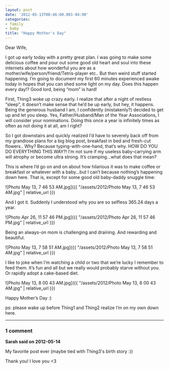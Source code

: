 ```yaml
---
layout: post
date: '2012-05-13T08:46:00.001-04:00'
categories:
- family
- baby
title: "Happy Mother's Day"
---
```


Dear Wife,

I got up early today with a pretty great plan. I was going to make some delicious coffee and pour out some good old heart and soul into these internets about how wonderful you are as a mother/wife/person/friend/Tetris-player etc.. But then weird stuff started happening. I’m going to document my first 60 minutes experienced awake today in hopes that you can shed some light on my day. Does this happen every day!? Good lord, being “mom” is hard!

First, Thing3 woke up crazy early. I realize that after a night of restless “sleep”, it doesn’t make sense that he’d be up early, but hey, it happens. Being the generous husband I am, I confidently (mistakenly?) decided to get up and let you sleep. Yes, Father/Husband/Man of the Year Associations, I will consider your nominations. Doing this once a year is infinitely times as often as not doing it at all, am I right?

So I got downstairs and quickly realized I’d have to severely back off from my grandiose plans for a big blog post, breakfast in bed and fresh-cut flowers.. Why? Because typing-with-one-hand, that’s why. HOW DO YOU DO EVERYTHING THIS WAY?! I’m not sure if my useless baby-carrying arm will atrophy or become ultra strong. It’s cramping...what does that mean?

This is where I’d go on and on about how hilarious it was to make coffee or breakfast or whatever with a baby...but I can’t because nothing’s happening down here. That is, except for some good old baby-daddy snuggle time:

![Photo May 13, 7 46 53 AM.jpg]({{ "/assets/2012/Photo May 13, 7 46 53 AM.jpg" | relative_url }})

And I got it. Suddenly I understood why you are so selfless 365.24 days a year.

![Photo Apr 26, 11 57 46 PM.jpg]({{ "/assets/2012/Photo Apr 26, 11 57 46 PM.jpg" | relative_url }})

Being an always-on mom is challenging and draining. And rewarding and beautiful.  

![Photo May 13, 7 58 51 AM.jpg]({{ "/assets/2012/Photo May 13, 7 58 51 AM.jpg" | relative_url }})

I like to joke when I’m watching a child or two that we’re lucky I remember to feed them. It’s fun and all but we really would probably starve without you. Or rapidly adopt a cake-based diet.

![Photo May 13, 8 00 43 AM.jpg]({{ "/assets/2012/Photo May 13, 8 00 43 AM.jpg" | relative_url }})

Happy Mother’s Day :)

ps: please wake up before Thing1 and Thing2 realize I’m on my own down here.

---

### 1 comment

**Sarah said on 2012-05-14**

My favorite post ever (maybe tied with Thing3's birth story :))

Thank you! I love you <3

